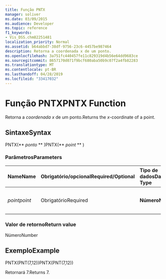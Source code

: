 ```yaml
---
title: Função PNTX
manager: soliver
ms.date: 03/09/2015
ms.audience: Developer
ms.topic: reference
f1_keywords:
- Vis_DSS.chm82251481
localization_priority: Normal
ms.assetid: b64abbd7-38df-9756-23c6-4457be987464
description: Retorna a coordenada x de um ponto.
ms.openlocfilehash: 3a751fc440457fe11c829319d4b56e64dd9683ce
ms.sourcegitcommit: 8657170d071f9bcf680aba50b9c07f2a4fb82283
ms.translationtype: MT
ms.contentlocale: pt-BR
ms.lasthandoff: 04/28/2019
ms.locfileid: "33417032"
---
```

# <a name="pntx-function"></a><span data-ttu-id="fb074-103">Função PNTX</span><span class="sxs-lookup"><span data-stu-id="fb074-103">PNTX Function</span></span>

<span data-ttu-id="fb074-104">Retorna a  _coordenada x_ de um ponto.</span><span class="sxs-lookup"><span data-stu-id="fb074-104">Returns the  _x_-coordinate of a point.</span></span>
  
## <a name="syntax"></a><span data-ttu-id="fb074-105">Sintaxe</span><span class="sxs-lookup"><span data-stu-id="fb074-105">Syntax</span></span>

<span data-ttu-id="fb074-106">PNTX(\*\* *ponto* \*\* )</span><span class="sxs-lookup"><span data-stu-id="fb074-106">PNTX(\*\* *point* \*\* )</span></span> 
  
### <a name="parameters"></a><span data-ttu-id="fb074-107">Parâmetros</span><span class="sxs-lookup"><span data-stu-id="fb074-107">Parameters</span></span>

|<span data-ttu-id="fb074-108">**Name**</span><span class="sxs-lookup"><span data-stu-id="fb074-108">**Name**</span></span>|<span data-ttu-id="fb074-109">**Obrigatório/opcional**</span><span class="sxs-lookup"><span data-stu-id="fb074-109">**Required/Optional**</span></span>|<span data-ttu-id="fb074-110">**Tipo de dados**</span><span class="sxs-lookup"><span data-stu-id="fb074-110">**Data Type**</span></span>|<span data-ttu-id="fb074-111">**Descrição**</span><span class="sxs-lookup"><span data-stu-id="fb074-111">**Description**</span></span>|
|:-----|:-----|:-----|:-----|
| <span data-ttu-id="fb074-112">_point_</span><span class="sxs-lookup"><span data-stu-id="fb074-112">_point_</span></span> <br/> |<span data-ttu-id="fb074-113">Obrigatório</span><span class="sxs-lookup"><span data-stu-id="fb074-113">Required</span></span>  <br/> |<span data-ttu-id="fb074-114">**Número**</span><span class="sxs-lookup"><span data-stu-id="fb074-114">**Number**</span></span> <br/> |<span data-ttu-id="fb074-115">A  _coordenada x_ do ponto.</span><span class="sxs-lookup"><span data-stu-id="fb074-115">The  _x_-coordinate of the point.</span></span>  <br/> |
   
### <a name="return-value"></a><span data-ttu-id="fb074-116">Valor de retorno</span><span class="sxs-lookup"><span data-stu-id="fb074-116">Return value</span></span>

<span data-ttu-id="fb074-117">Número</span><span class="sxs-lookup"><span data-stu-id="fb074-117">Number</span></span>
  
## <a name="example"></a><span data-ttu-id="fb074-118">Exemplo</span><span class="sxs-lookup"><span data-stu-id="fb074-118">Example</span></span>

<span data-ttu-id="fb074-119">PNTX(PNT(7,12))</span><span class="sxs-lookup"><span data-stu-id="fb074-119">PNTX(PNT(7,12))</span></span> 
  
<span data-ttu-id="fb074-120">Retornará 7.</span><span class="sxs-lookup"><span data-stu-id="fb074-120">Returns 7.</span></span> 
  

